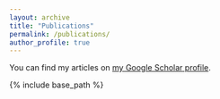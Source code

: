 ```yaml
---
layout: archive
title: "Publications"
permalink: /publications/
author_profile: true
---
```



  <div class="wordwrap">You can find my articles on <a href="{{[site.author.googlescholar](https://scholar.google.com/citations?view_op=list_works&hl=en&hl=en&user=ke40h00AAAAJ&sortby=pubdate)}}">my Google Scholar profile</a>.</div>


{% include base_path %}
